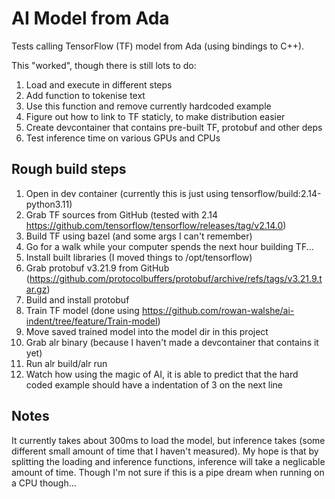 # AI Model from Ada

Tests calling TensorFlow (TF) model from Ada (using bindings to C++).

This "worked", though there is still lots to do:
1. Load and execute in different steps
1. Add function to tokenise text
1. Use this function and remove currently hardcoded example
1. Figure out how to link to TF staticly, to make distribution easier
1. Create devcontainer that contains pre-built TF, protobuf and other deps
1. Test inference time on various GPUs and CPUs

## Rough build steps

1. Open in dev container (currently this is just using tensorflow/build:2.14-python3.11)
1. Grab TF sources from GitHub (tested with 2.14 https://github.com/tensorflow/tensorflow/releases/tag/v2.14.0)
1. Build TF using bazel (and some args I can't remember)
1. Go for a walk while your computer spends the next hour building TF...
1. Install built libraries (I moved things to /opt/tensorflow)
1. Grab protobuf v3.21.9 from GitHub (https://github.com/protocolbuffers/protobuf/archive/refs/tags/v3.21.9.tar.gz)
1. Build and install protobuf
1. Train TF model (done using https://github.com/rowan-walshe/ai-indent/tree/feature/Train-model)
1. Move saved trained model into the model dir in this project
1. Grab alr binary (because I haven't made a devcontainer that contains it yet)
1. Run alr build/alr run
1. Watch how using the magic of AI, it is able to predict that the hard coded example should have a indentation of 3 on the next line

## Notes

It currently takes about 300ms to load the model, but inference takes (some different small amount of time that I haven't measured). My hope is that by splitting the loading and inference functions, inference will take a neglicable amount of time. Though I'm not sure if this is a pipe dream when running on a CPU though...
